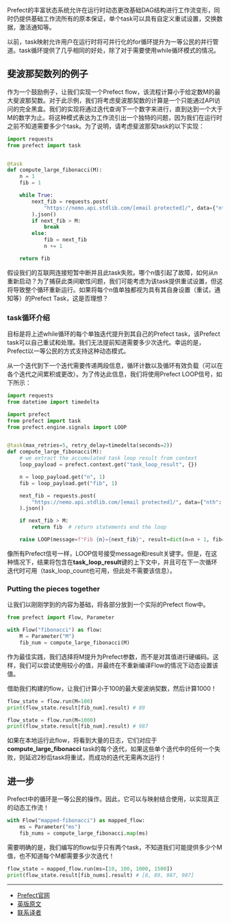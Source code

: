 Prefect的丰富状态系统允许在运行时动态更改基础DAG结构进行工作流变形，同时仍提供基础工作流所有的原本保证，单个task可以具有自定义重试设置，交换数据，激活通知等。

以前，task映射允许用户在运行时将可并行化的for循环提升为一等公民的并行管道。task循环提供了几乎相同的好处，除了对于需要使用while循环模式的情况。

## 斐波那契数列的例子

作为一个鼓励例子，让我们实现一个Prefect flow，该流程计算小于给定数M的最大斐波那契数。对于此示例，我们将考虑斐波那契数的计算是一个只能通过API访问的完全黑盒。我们的实现将通过迭代查询下一个数字来进行，直到达到一个大于M的数字为止。将这种模式表达为工作流引出一个独特的问题，因为我们在运行时之前不知道需要多少个task。为了说明，请考虑斐波那契task的以下实现：

````Python
import requests
from prefect import task


@task
def compute_large_fibonacci(M):
    n = 1
    fib = 1

    while True:
        next_fib = requests.post(
            "https://nemo.api.stdlib.com/[email protected]/", data={"nth": n}
        ).json()
        if next_fib > M:
            break
        else:
            fib = next_fib
            n += 1

    return fib
````

假设我们的互联网连接短暂中断并且此task失败。哪个n值引起了故障，如何从n重新启动？为了捕获此类间歇性问题，我们可能考虑为该task提供重试设置，但这将导致整个循环重新运行。如果将每个n值单独都视为具有其自身设置（重试，通知等）的Prefect Task，这是否理想？

### task循环介绍

目标是将上述while循环的每个单独迭代提升到其自己的Prefect task，该Prefect task可以自己重试和处理。我们无法提前知道需要多少次迭代。幸运的是，Prefect以一等公民的方式支持这种动态模式。

从一个迭代到下一个迭代需要传递两段信息，循环计数以及循环有效负载（可以在各个迭代之间累积或更改）。为了传达此信息，我们将使用Prefect LOOP信号，如下所示：

````Python
import requests
from datetime import timedelta

import prefect
from prefect import task
from prefect.engine.signals import LOOP


@task(max_retries=5, retry_delay=timedelta(seconds=2))
def compute_large_fibonacci(M):
    # we extract the accumulated task loop result from context
    loop_payload = prefect.context.get("task_loop_result", {})

    n = loop_payload.get("n", 1)
    fib = loop_payload.get("fib", 1)

    next_fib = requests.post(
        "https://nemo.api.stdlib.com/[email protected]/", data={"nth": n}
    ).json()

    if next_fib > M:
        return fib  # return statements end the loop

    raise LOOP(message=f"Fib {n}={next_fib}", result=dict(n=n + 1, fib=next_fib))
````

像所有Prefect信号一样，LOOP信号接受message和result关键字。但是，在这种情况下，结果将包含在**task_loop_result**键的上下文中，并且可在下一次循环迭代时可用（task_loop_count也可用，但此处不需要该信息）。

### Putting the pieces together

让我们以刚刚学到的内容为基础，将各部分放到一个实际的Prefect flow中。

````Python
from prefect import Flow, Parameter

with Flow("fibonacci") as flow:
    M = Parameter("M")
    fib_num = compute_large_fibonacci(M)
````

作为最佳实践，我们选择将M提升为Prefect参数，而不是对其值进行硬编码。这样，我们可以尝试使用较小的值，并最终在不重新编译Flow的情况下动态设置该值。

借助我们构建的flow，让我们计算小于100的最大斐波纳契数，然后计算1000！

````Python
flow_state = flow.run(M=100)
print(flow_state.result[fib_num].result) # 89

flow_state = flow.run(M=1000)
print(flow_state.result[fib_num].result) # 987
````

如果在本地运行此flow，将看到大量的日志，它们对应于**compute_large_fibonacci** task的每个迭代，如果这些单个迭代中的任何一个失败，则延迟2秒后task将重试，而成功的迭代无需再次运行！


## 进一步

Prefect中的循环是一等公民的操作。因此，它可以与映射结合使用，以实现真正的动态工作流！

````Python
with Flow("mapped-fibonacci") as mapped_flow:
    ms = Parameter("ms")
    fib_nums = compute_large_fibonacci.map(ms)
````

需要明确的是，我们编写的flow似乎只有两个task，不知道我们可能提供多少个M值，也不知道每个M都需要多少次迭代！

````Python
flow_state = mapped_flow.run(ms=[10, 100, 1000, 1500])
print(flow_state.result[fib_nums].result) # [8, 89, 987, 987]
````

***

- [Prefect官网](https://www.prefect.io/)
- [英版原文](https://docs.prefect.io/core/advanced_tutorials/task-looping.html)
- [联系译者](https://github.com/listen-lavender)
